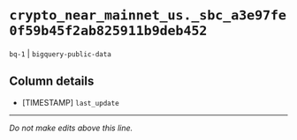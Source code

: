 # `crypto_near_mainnet_us._sbc_a3e97fe0f59b45f2ab825911b9deb452`
`bq-1` | `bigquery-public-data`

## Column details
* [TIMESTAMP] `last_update`

-------------------------------------------------------------------------------
*Do not make edits above this line.*

